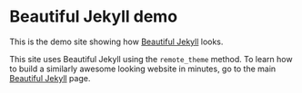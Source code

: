 # Beautiful Jekyll demo

This is the demo site showing how [Beautiful Jekyll](https://github.com/daattali/beautiful-jekyll) looks.

This site uses Beautiful Jekyll using the `remote_theme` method. To learn how to build a similarly awesome looking website in minutes, go to the main [Beautiful Jekyll](https://github.com/daattali/beautiful-jekyll) page.

